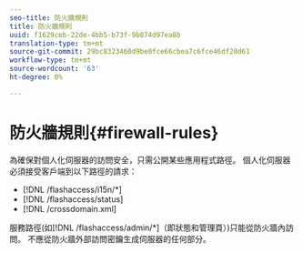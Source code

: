 ```yaml
---
seo-title: 防火牆規則
title: 防火牆規則
uuid: f1629ceb-22de-4bb5-b73f-9b874d97ea8b
translation-type: tm+mt
source-git-commit: 29bc8323460d9be0fce66cbea7c6fce46df20d61
workflow-type: tm+mt
source-wordcount: '63'
ht-degree: 0%

---
```



# 防火牆規則{#firewall-rules}

為確保對個人化伺服器的訪問安全，只需公開某些應用程式路徑。 個人化伺服器必須接受客戶端到以下路徑的請求：

* [!DNL /flashaccess/i15n/*]
* [!DNL /flashaccess/status]
* [!DNL /crossdomain.xml]

服務路徑(如[!DNL /flashaccess/admin/*]（即狀態和管理頁）)只能從防火牆內訪問。 不應從防火牆外部訪問密鑰生成伺服器的任何部分。
